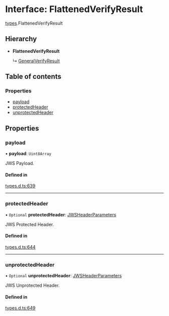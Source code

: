 # Interface: FlattenedVerifyResult

[types](../modules/types.md).FlattenedVerifyResult

## Hierarchy

- **FlattenedVerifyResult**

  ↳ [GeneralVerifyResult](types.generalverifyresult.md)

## Table of contents

### Properties

- [payload](types.flattenedverifyresult.md#payload)
- [protectedHeader](types.flattenedverifyresult.md#protectedheader)
- [unprotectedHeader](types.flattenedverifyresult.md#unprotectedheader)

## Properties

### payload

• **payload**: `Uint8Array`

JWS Payload.

#### Defined in

[types.d.ts:639](https://github.com/panva/jose/blob/v3.13.0/src/types.d.ts#L639)

___

### protectedHeader

• `Optional` **protectedHeader**: [JWSHeaderParameters](types.jwsheaderparameters.md)

JWS Protected Header.

#### Defined in

[types.d.ts:644](https://github.com/panva/jose/blob/v3.13.0/src/types.d.ts#L644)

___

### unprotectedHeader

• `Optional` **unprotectedHeader**: [JWSHeaderParameters](types.jwsheaderparameters.md)

JWS Unprotected Header.

#### Defined in

[types.d.ts:649](https://github.com/panva/jose/blob/v3.13.0/src/types.d.ts#L649)
